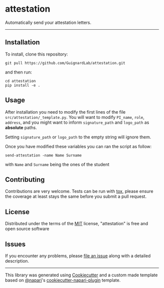 # attestation

Automatically send your attestation letters.

----------------------------------

## Installation

To install, clone this repository:

```shell
git pull https://github.com/GuignardLab/attestation.git
```

and then run:

```shell
cd attestation
pip install -e .
```

## Usage

After installation you need to modify the first lines of the file `src/attestation/_template.py`.
You will want to modify `PI_name`, `role`, `address`, and you might want to inform `signature_path` and `logo_path` as **absolute** paths.

Setting `signature_path` or `logo_path` to the empty string will ignore them.

Once you have modified these variables you can ran the script as follow:

```shell
send-attestation -name Name Surname
```

with `Name` and `Surname` being the ones of the student

## Contributing

Contributions are very welcome. Tests can be run with [tox], please ensure
the coverage at least stays the same before you submit a pull request.

## License

Distributed under the terms of the [MIT] license,
"attestation" is free and open source software

## Issues

If you encounter any problems, please [file an issue] along with a detailed description.

----------------------------------

This library was generated using [Cookiecutter] and a custom made template based on [@napari]'s [cookiecutter-napari-plugin] template.


[napari]: https://github.com/napari/napari
[Cookiecutter]: https://github.com/audreyr/cookiecutter
[@napari]: https://github.com/napari
[MIT]: http://opensource.org/licenses/MIT
[BSD-3]: http://opensource.org/licenses/BSD-3-Clause
[GNU GPL v3.0]: http://www.gnu.org/licenses/gpl-3.0.txt
[GNU LGPL v3.0]: http://www.gnu.org/licenses/lgpl-3.0.txt
[Apache Software License 2.0]: http://www.apache.org/licenses/LICENSE-2.0
[Mozilla Public License 2.0]: https://www.mozilla.org/media/MPL/2.0/index.txt
[cookiecutter-napari-plugin]: https://github.com/napari/cookiecutter-napari-plugin
[pip]: https://pypi.org/project/pip/
[PyPI]: https://pypi.org/
[tox]: https://tox.readthedocs.io/en/latest/

[file an issue]: https://github.com/GuignardLab/attestation/issues

